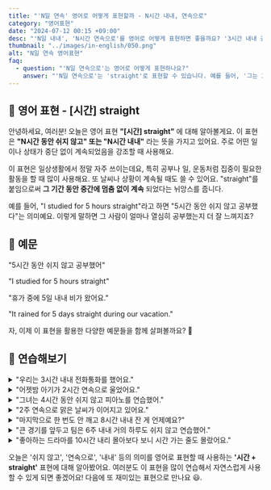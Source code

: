 ```yaml
---
title: "'N일 연속' 영어로 어떻게 표현할까 - N시간 내내, 연속으로"
category: "영어표현"
date: "2024-07-12 00:15 +09:00"
desc: "'N일 내내', 'N시간 연속으로'를 영어로 어떻게 표현하면 좋을까요? '3시간 내내 공부했어', '일주일 연속으로 비가 왔어' 등을 영어로 표현하는 법을 배워봅시다. 다양한 예문을 통해서 연습하고 본인의 표현으로 만들어 보세요."
thumbnail: "../images/in-english/050.png"
alt: "N일 연속 영어표현"
faq:
  - question: "'N일 연속으로'는 영어로 어떻게 표현하나요?"
    answer: "'N일 연속으로'는 'straight'로 표현할 수 있습니다. 예를 들어, '그는 3일 연속으로 일했다'는 'He worked for 3 days straight'로 표현할 수 있습니다."
---
```


## 🌟 영어 표현 - [시간] straight

안녕하세요, 여러분! 오늘은 영어 표현 **"[시간] straight"** 에 대해 알아볼게요. 이 표현은 **"N시간 동안 쉬지 않고" 또는 "N시간 내내"** 라는 뜻을 가지고 있어요. 주로 어떤 일이나 상태가 중단 없이 계속되었음을 강조할 때 사용해요.

이 표현은 일상생활에서 정말 자주 쓰이는데요, 특히 공부나 일, 운동처럼 집중이 필요한 활동을 할 때 많이 사용해요. 또 날씨나 상황이 계속될 때도 쓸 수 있어요. "straight"를 붙임으로써 **그 기간 동안 중간에 멈춤 없이 계속** 되었다는 뉘앙스를 줍니다.

예를 들어, "I studied for 5 hours straight"라고 하면 "5시간 동안 쉬지 않고 공부했다"는 의미예요. 이렇게 말하면 그 사람이 얼마나 열심히 공부했는지 더 잘 느껴지죠?

## 📖 예문

"5시간 동안 쉬지 않고 공부했어"

"I studied for 5 hours straight"

"휴가 중에 5일 내내 비가 왔어요."

"It rained for 5 days straight during our vacation."

자, 이제 이 표현을 활용한 다양한 예문들을 함께 살펴볼까요? 🚀

## 💬 연습해보기

<details>
<summary>"우리는 3시간 내내 전화통화를 했어요."</summary>
<span>"We talked on the phone for 3 hours straight."</span>
</details>

<details>
<summary>"어젯밤 아기가 2시간 연속으로 울었어요."</summary>
<span>"The baby cried for 2 hours straight last night."</span>
</details>

<details>
<summary>"그녀는 4시간 동안 쉬지 않고 피아노를 연습했어."</summary>
<span>"She practiced piano for 4 hours straight."</span>
</details>

<details>
<summary>"2주 연속으로 맑은 날씨가 이어지고 있어요."</summary>
<span>"We've had sunshine for 2 weeks straight."</span>
</details>

<details>
<summary>"마지막으로 한 번도 안 깨고 8시간 내내 잔 게 언제예요?"</summary>
<span>"When was the last time you slept for more than 8 hours straight without waking up?"</span>
</details>

<details>
<summary>"큰 경기를 앞두고 팀은 6주 내내 거의 하루도 쉬지 않고 연습했어."</summary>
<span>"To prepare for the big game, the team practiced for 6 weeks straight, barely taking a day off."</span>
</details>

<details>
<summary>"좋아하는 드라마를 10시간 내리 몰아보다 보니 시간 가는 줄도 몰랐어요."</summary>
<span>"After <a href="/blog/in-english/071.binge-watch/">binge-watching</a> our favorite show for 10 hours straight, we realized we'd completely lost track of time."</span>
</details>

오늘은 '쉬지 않고', '연속으로', '내내' 등의 의미를 영어로 표현할 때 사용하는 **'시간 + straight'** 표현에 대해 알아봤어요. 여러분도 이 표현을 많이 연습해서 자연스럽게 사용할 수 있게 되면 좋겠어요! 다음에 또 재미있는 표현으로 만나요 😃.
